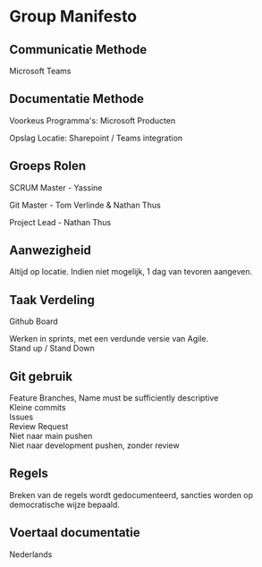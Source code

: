# Group Manifesto

## Communicatie Methode
Microsoft Teams
## Documentatie Methode
Voorkeus Programma's: Microsoft Producten

Opslag Locatie: Sharepoint / Teams integration
## Groeps Rolen
SCRUM Master - Yassine

Git Master - Tom Verlinde & Nathan Thus 

Project Lead - Nathan Thus

## Aanwezigheid
Altijd op locatie. Indien niet mogelijk, 1 dag van tevoren aangeven.

## Taak Verdeling
Github Board

Werken in sprints, met een verdunde versie van Agile.
<br> Stand up / Stand Down

## Git gebruik
Feature Branches, Name must be sufficiently descriptive<br>
Kleine commits <br>
Issues <br>
Review Request <br>
Niet naar main pushen <br>
Niet naar development pushen, zonder review <br>

## Regels
Breken van de regels wordt gedocumenteerd, sancties worden op democratische wijze bepaald.

## Voertaal documentatie
Nederlands